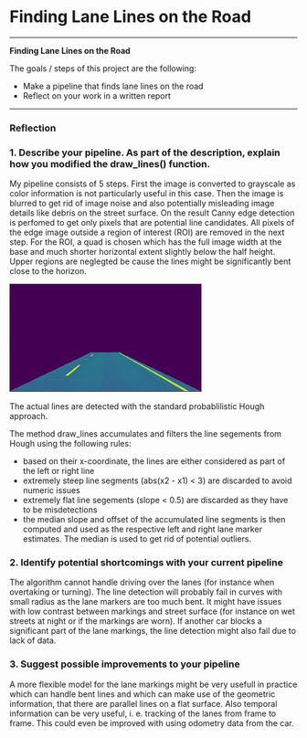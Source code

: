 # **Finding Lane Lines on the Road** 

---

**Finding Lane Lines on the Road**

The goals / steps of this project are the following:
* Make a pipeline that finds lane lines on the road
* Reflect on your work in a written report


[//]: # (Image References)

[roi]: ./roi.jpg "Depiction of chosen ROI"

---

### Reflection

### 1. Describe your pipeline. As part of the description, explain how you modified the draw_lines() function.

My pipeline consists of 5 steps. 
First the image is converted to grayscale as color information is not particularly useful in this case.
Then the image is blurred to get rid of image noise and also potentially misleading image details like debris on the street surface.
On the result Canny edge detection is perfomed to get only pixels that are potential line candidates.
All pixels of the edge image outside a region of interest (ROI) are removed in the next step. For the ROI, a quad is chosen 
which has the full image width at the base and much shorter horizontal extent slightly below the half height. Upper regions are neglegted 
be cause the lines might be significantly bent close to the horizon.

![Depiction of chosen ROI][roi]

The actual lines are detected with the standard probablilistic Hough approach.

The method draw_lines accumulates and filters the line segements from Hough using the following rules:
* based on their x-coordinate, the lines are either considered as part of the left or right line
* extremely steep line segments (abs(x2 - x1) < 3) are discarded to avoid numeric issues
* extremely flat line segements (slope < 0.5) are discarded as they have to be misdetections
* the median slope and offset of the accumulated line segments is then computed and used as the respective left and right lane marker estimates. The median is used to get rid of potential outliers.


### 2. Identify potential shortcomings with your current pipeline

The algorithm cannot handle driving over the lanes (for instance when overtaking or turning).
The line detection will probably fail in curves with small radius as the lane markers are too much bent.
It might have issues with low contrast between markings and street surface (for instance on wet streets at night or if the markings are worn).
If another car blocks a significant part of the lane markings, the line detection might also fail due to lack of data.

### 3. Suggest possible improvements to your pipeline

A more flexible model for the lane markings might be very usefull in practice which can handle bent lines and which can make use of the geometric information, that there are parallel lines on a flat surface.
Also temporal information can be very useful, i. e. tracking of the lanes from frame to frame. This could even be improved with using odometry data from the car.